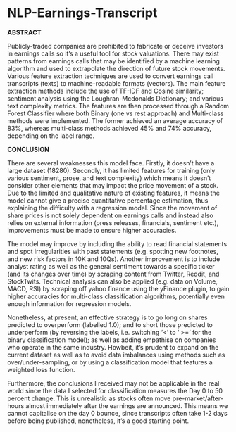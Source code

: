 # NLP-Earnings-Transcript
**ABSTRACT**

Publicly-traded companies are prohibited to fabricate or deceive investors in earnings calls so it’s a useful tool for stock valuations. There may exist patterns from earnings calls that may be identified by a machine learning algorithm and used to extrapolate the direction of future stock movements. Various feature extraction techniques are used to convert earnings call transcripts (texts) to machine-readable formats (vectors). The main feature extraction methods include the use of TF-IDF and Cosine similarity; sentiment analysis using the Loughran-Mcdonalds Dictionary; and various text complexity metrics. The features are then processed through a Random Forest Classifier where both Binary (one vs rest approach) and Multi-class methods were implemented. The former achieved an average accuracy of 83%, whereas multi-class methods achieved 45% and 74% accuracy, depending on the label range.

**CONCLUSION**

There are several weaknesses this model face. Firstly, it doesn’t have a large dataset (18280). Secondly, it has limited features for training (only various sentiment, prose, and text complexity) which means it doesn’t consider other elements that may impact the price movement of a stock. Due to the limited and qualitative nature of existing features, it means the model cannot give a precise quantitative percentage estimation, thus explaining the difficulty with a regression model. Since the movement of share prices is not solely dependent on earnings calls and instead also relies on external information (press releases, financials, sentiment etc.), improvements must be made to ensure higher accuracies.

The model may improve by including the ability to read financial statements and spot irregularities with past statements (e.g. spotting new footnotes, and new risk factors in 10K and 10Qs). Another improvement is to include analyst rating as well as the general sentiment towards a specific ticker (and its changes over time) by scraping content from Twitter, Reddit, and StockTwits. Technical analysis can also be applied (e.g. data on Volume, MACD, RSI) by scraping off yahoo finance using the yFinance plugin, to gain higher accuracies for multi-class classification algorithms, potentially even enough information for regression models.

Nonetheless, at present, an effective strategy is to go long on shares predicted to overperform (labelled 1.0); and to short those predicted to underperform (by reversing the labels, i.e. switching ‘<’ to ‘ >=’ for the binary classification model); as well as adding empathise on companies who operate in the same industry. Howbeit, it’s prudent to expand on the current dataset as well as to avoid data imbalances using methods such as over/under-sampling, or by using a classification model that features a weighted loss function.

Furthermore, the conclusions I received may not be applicable in the real world since the data I selected for classification measures the Day 0 to 50 percent change. This is unrealistic as stocks often move pre-market/after-hours almost immediately after the earnings are announced. This means we cannot capitalise on the day 0 bounce, since transcripts often take 1-2 days before being published, nonetheless, it’s a good starting point.

